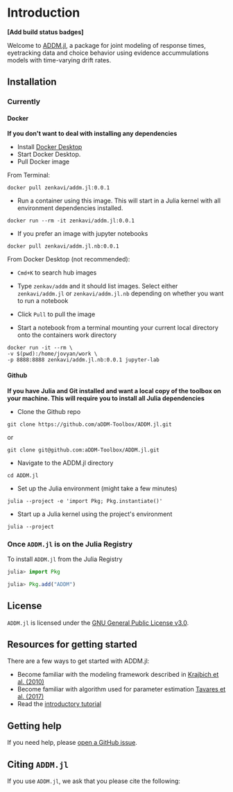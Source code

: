 # Introduction

**[Add build status badges]**

Welcome to [ADDM.jl](https://github.com/aDDM-Toolbox/ADDM.jl), a package for 
joint modeling of response times, eyetracking data and choice behavior using
evidence accummulations models with time-varying drift rates. 

## Installation

### Currently

#### Docker

**If you don't want to deal with installing any dependencies**

- Install [Docker Desktop](https://www.docker.com/products/docker-desktop/)
- Start Docker Desktop.
- Pull Docker image

From Terminal: 
```
docker pull zenkavi/addm.jl:0.0.1
```
- Run a container using this image. This will start in a Julia kernel with all environment dependencies installed.

```
docker run --rm -it zenkavi/addm.jl:0.0.1
```
- If you prefer an image with jupyter notebooks

```
docker pull zenkavi/addm.jl.nb:0.0.1
```

From Docker Desktop (not recommended):
  - `Cmd+K` to search hub images
  - Type `zenkav/addm` and it should list images. Select either `zenkavi/addm.jl` or `zenkavi/addm.jl.nb` depending on whether you want to run a notebook
  - Click `Pull` to pull the image


- Start a notebook from a terminal mounting your current local directory onto the containers work directory

```
docker run -it --rm \
-v $(pwd):/home/jovyan/work \
-p 8888:8888 zenkavi/addm.jl.nb:0.0.1 jupyter-lab
```

#### Github

**If you have Julia and Git installed and want a local copy of the toolbox on your machine. This will require you to install all Julia dependencies**

- Clone the Github repo

```
git clone https://github.com/aDDM-Toolbox/ADDM.jl.git
```

or

```
git clone git@github.com:aDDM-Toolbox/ADDM.jl.git
```

- Navigate to the ADDM.jl directory

```
cd ADDM.jl
```

- Set up the Julia environment (might take a few minutes)

```
julia --project -e 'import Pkg; Pkg.instantiate()'
```

- Start up a Julia kernel using the project's environment

```
julia --project
```

### Once `ADDM.jl` is on the Julia Registry

To install `ADDM.jl` from the Julia Registry

```julia
julia> import Pkg

julia> Pkg.add("ADDM")
```

## License

`ADDM.jl` is licensed under the [GNU General Public License v3.0](https://github.com/aDDM-Toolbox/ADDM.jl/blob/main/LICENSE).

## Resources for getting started

There are a few ways to get started with ADDM.jl:

 * Become familiar with the modeling framework described in [Krajbich et al. (2010)](https://www.nature.com/articles/nn.2635)  
 * Become familiar with algorithm used for parameter estimation [Tavares et al. (2017)](https://www.frontiersin.org/articles/10.3389/fnins.2017.00468/full)  
 * Read the [introductory tutorial](https://addm-toolbox.github.io/ADDM.jl/dev/tutorials/getting_started/)

## Getting help

If you need help, please [open a GitHub issue](https://github.com/aDDM-Toolbox/ADDM.jl/issues/new).

## Citing `ADDM.jl`

If you use `ADDM.jl`, we ask that you please cite the following:

